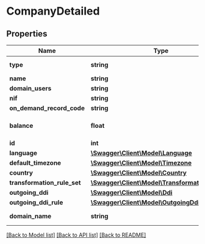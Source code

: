 # CompanyDetailed

## Properties
Name | Type | Description | Notes
------------ | ------------- | ------------- | -------------
**type** | **string** |  | [default to 'vpbx']
**name** | **string** |  | [optional] 
**domain_users** | **string** |  | [optional] 
**nif** | **string** |  | [optional] 
**on_demand_record_code** | **string** |  | [optional] 
**balance** | **float** |  | [optional] [default to 0.0]
**id** | **int** |  | [optional] 
**language** | [**\Swagger\Client\Model\Language**](Language.md) |  | [optional] 
**default_timezone** | [**\Swagger\Client\Model\Timezone**](Timezone.md) |  | [optional] 
**country** | [**\Swagger\Client\Model\Country**](Country.md) |  | 
**transformation_rule_set** | [**\Swagger\Client\Model\TransformationRuleSet**](TransformationRuleSet.md) |  | [optional] 
**outgoing_ddi** | [**\Swagger\Client\Model\Ddi**](Ddi.md) |  | [optional] 
**outgoing_ddi_rule** | [**\Swagger\Client\Model\OutgoingDdiRule**](OutgoingDdiRule.md) |  | [optional] 
**domain_name** | **string** | Registration domain | [optional] 

[[Back to Model list]](../README.md#documentation-for-models) [[Back to API list]](../README.md#documentation-for-api-endpoints) [[Back to README]](../README.md)


